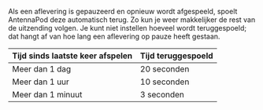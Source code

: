 Als een aflevering is gepauzeerd en opnieuw wordt afgespeeld, spoelt AntennaPod
deze automatisch terug. Zo kun je weer makkelijker de rest van de uitzending
volgen. Je kunt niet instellen hoeveel wordt teruggespoeld; dat hangt af van hoe
lang een aflevering op pauze heeft gestaan.

| Tijd sinds laatste keer afspelen | Tijd teruggespoeld |
| --- | --- |
| Meer dan 1 dag | 20 seconden |
| Meer dan 1 uur | 10 seconden |
| Meer dan 1 minuut | 3 seconden |
